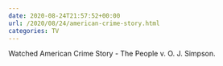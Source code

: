 ```yaml
---
date: 2020-08-24T21:57:52+00:00
url: /2020/08/24/american-crime-story.html
categories: TV
---
```

Watched American Crime Story - The People v. O. J. Simpson.




